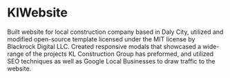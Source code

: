 # KlWebsite

Built website for local construction company based in Daly City, utilized and modified open-source template licensed under 
the MIT license by Blackrock Digital LLC. Created responsive modals that showcased a wide-range of the projects KL Construction Group
has preformed, and utilized SEO techniques as well as Google Local Businesses to draw traffic to the website.
